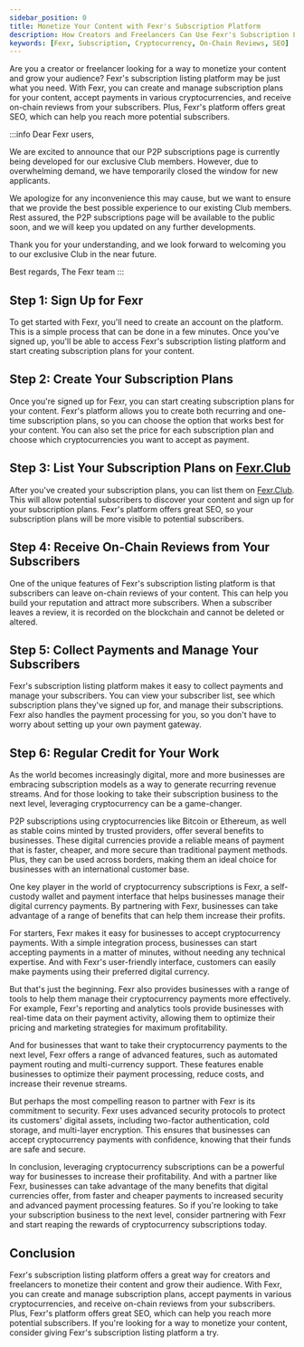 ```yaml
---
sidebar_position: 0
title: Monetize Your Content with Fexr's Subscription Platform
description: How Creators and Freelancers Can Use Fexr's Subscription Listing Platform to Monetize Their Content
keywords: [Fexr, Subscription, Cryptocurrency, On-Chain Reviews, SEO]
---
```


Are you a creator or freelancer looking for a way to monetize your content and grow your audience? Fexr's subscription listing platform may be just what you need. With Fexr, you can create and manage subscription plans for your content, accept payments in various cryptocurrencies, and receive on-chain reviews from your subscribers. Plus, Fexr's platform offers great SEO, which can help you reach more potential subscribers.

:::info
Dear Fexr users,

We are excited to announce that our P2P subscriptions page is currently being developed for our exclusive Club members. However, due to overwhelming demand, we have temporarily closed the window for new applicants.

We apologize for any inconvenience this may cause, but we want to ensure that we provide the best possible experience to our existing Club members. Rest assured, the P2P subscriptions page will be available to the public soon, and we will keep you updated on any further developments.

Thank you for your understanding, and we look forward to welcoming you to our exclusive Club in the near future.

Best regards,
The Fexr team
:::

## Step 1: Sign Up for Fexr

To get started with Fexr, you'll need to create an account on the platform. This is a simple process that can be done in a few minutes. Once you've signed up, you'll be able to access Fexr's subscription listing platform and start creating subscription plans for your content.

## Step 2: Create Your Subscription Plans

Once you're signed up for Fexr, you can start creating subscription plans for your content. Fexr's platform allows you to create both recurring and one-time subscription plans, so you can choose the option that works best for your content. You can also set the price for each subscription plan and choose which cryptocurrencies you want to accept as payment.

## Step 3: List Your Subscription Plans on [Fexr.Club](https://fexr.club)

After you've created your subscription plans, you can list them on [Fexr.Club](https://fexr.club). This will allow potential subscribers to discover your content and sign up for your subscription plans. Fexr's platform offers great SEO, so your subscription plans will be more visible to potential subscribers.

## Step 4: Receive On-Chain Reviews from Your Subscribers

One of the unique features of Fexr's subscription listing platform is that subscribers can leave on-chain reviews of your content. This can help you build your reputation and attract more subscribers. When a subscriber leaves a review, it is recorded on the blockchain and cannot be deleted or altered.

## Step 5: Collect Payments and Manage Your Subscribers

Fexr's subscription listing platform makes it easy to collect payments and manage your subscribers. You can view your subscriber list, see which subscription plans they've signed up for, and manage their subscriptions. Fexr also handles the payment processing for you, so you don't have to worry about setting up your own payment gateway.

## Step 6: Regular Credit for Your Work

As the world becomes increasingly digital, more and more businesses are embracing subscription models as a way to generate recurring revenue streams. And for those looking to take their subscription business to the next level, leveraging cryptocurrency can be a game-changer.

P2P subscriptions using cryptocurrencies like Bitcoin or Ethereum, as well as stable coins minted by trusted providers, offer several benefits to businesses. These digital currencies provide a reliable means of payment that is faster, cheaper, and more secure than traditional payment methods. Plus, they can be used across borders, making them an ideal choice for businesses with an international customer base.

One key player in the world of cryptocurrency subscriptions is Fexr, a self-custody wallet and payment interface that helps businesses manage their digital currency payments. By partnering with Fexr, businesses can take advantage of a range of benefits that can help them increase their profits.

For starters, Fexr makes it easy for businesses to accept cryptocurrency payments. With a simple integration process, businesses can start accepting payments in a matter of minutes, without needing any technical expertise. And with Fexr's user-friendly interface, customers can easily make payments using their preferred digital currency.

But that's just the beginning. Fexr also provides businesses with a range of tools to help them manage their cryptocurrency payments more effectively. For example, Fexr's reporting and analytics tools provide businesses with real-time data on their payment activity, allowing them to optimize their pricing and marketing strategies for maximum profitability.

And for businesses that want to take their cryptocurrency payments to the next level, Fexr offers a range of advanced features, such as automated payment routing and multi-currency support. These features enable businesses to optimize their payment processing, reduce costs, and increase their revenue streams.

But perhaps the most compelling reason to partner with Fexr is its commitment to security. Fexr uses advanced security protocols to protect its customers' digital assets, including two-factor authentication, cold storage, and multi-layer encryption. This ensures that businesses can accept cryptocurrency payments with confidence, knowing that their funds are safe and secure.

In conclusion, leveraging cryptocurrency subscriptions can be a powerful way for businesses to increase their profitability. And with a partner like Fexr, businesses can take advantage of the many benefits that digital currencies offer, from faster and cheaper payments to increased security and advanced payment processing features. So if you're looking to take your subscription business to the next level, consider partnering with Fexr and start reaping the rewards of cryptocurrency subscriptions today.

## Conclusion

Fexr's subscription listing platform offers a great way for creators and freelancers to monetize their content and grow their audience. With Fexr, you can create and manage subscription plans, accept payments in various cryptocurrencies, and receive on-chain reviews from your subscribers. Plus, Fexr's platform offers great SEO, which can help you reach more potential subscribers. If you're looking for a way to monetize your content, consider giving Fexr's subscription listing platform a try.
